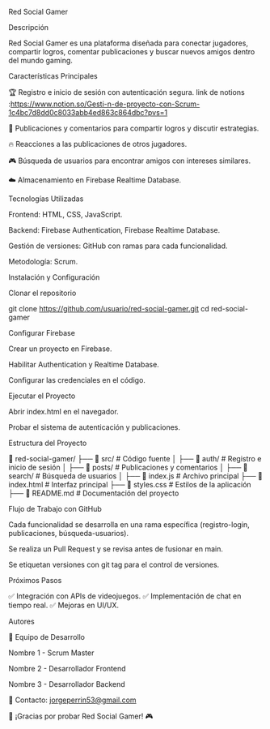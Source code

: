 Red Social Gamer

Descripción

Red Social Gamer es una plataforma diseñada para conectar jugadores, compartir logros, comentar publicaciones y buscar nuevos amigos dentro del mundo gaming.

Características Principales

🏆 Registro e inicio de sesión con autenticación segura.
link de notions :https://www.notion.so/Gesti-n-de-proyecto-con-Scrum-1c4bc7d8dd0c8033abb4ed863c864dbc?pvs=1

💬 Publicaciones y comentarios para compartir logros y discutir estrategias.

🔥 Reacciones a las publicaciones de otros jugadores.

🎮 Búsqueda de usuarios para encontrar amigos con intereses similares.

☁️ Almacenamiento en Firebase Realtime Database.

Tecnologías Utilizadas

Frontend: HTML, CSS, JavaScript.

Backend: Firebase Authentication, Firebase Realtime Database.

Gestión de versiones: GitHub con ramas para cada funcionalidad.

Metodología: Scrum.

Instalación y Configuración

Clonar el repositorio

   git clone https://github.com/usuario/red-social-gamer.git
   cd red-social-gamer

Configurar Firebase

Crear un proyecto en Firebase.

Habilitar Authentication y Realtime Database.

Configurar las credenciales en el código.

Ejecutar el Proyecto

Abrir index.html en el navegador.

Probar el sistema de autenticación y publicaciones.

Estructura del Proyecto

📂 red-social-gamer/
 ├── 📁 src/                # Código fuente
 │   ├── 📁 auth/           # Registro e inicio de sesión
 │   ├── 📁 posts/          # Publicaciones y comentarios
 │   ├── 📁 search/         # Búsqueda de usuarios
 │   ├── 📜 index.js        # Archivo principal
 ├── 📜 index.html          # Interfaz principal
 ├── 📜 styles.css          # Estilos de la aplicación
 ├── 📜 README.md           # Documentación del proyecto

Flujo de Trabajo con GitHub

Cada funcionalidad se desarrolla en una rama específica (registro-login, publicaciones, búsqueda-usuarios).

Se realiza un Pull Request y se revisa antes de fusionar en main.

Se etiquetan versiones con git tag para el control de versiones.

Próximos Pasos

✅ Integración con APIs de videojuegos.
✅ Implementación de chat en tiempo real.
✅ Mejoras en UI/UX.

Autores

👤 Equipo de Desarrollo

Nombre 1 - Scrum Master

Nombre 2 - Desarrollador Frontend

Nombre 3 - Desarrollador Backend

📧 Contacto: jorgeperrin53@gmail.com

🚀 ¡Gracias por probar Red Social Gamer! 🎮
